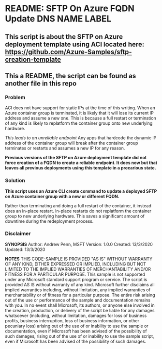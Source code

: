 # README: SFTP On Azure FQDN Update DNS NAME LABEL
## This script is about the SFTP on Azure deployment template using ACI located here: https://github.com/Azure-Samples/sftp-creation-template
## This a README, the script can be found as another file in this repo

### Problem
ACI does not have support for static IPs at the time of this writing. When an Azure container group is terminated,
it is likely that it will lose its current IP address and assume a new one. This is because a full restart or termination of any kind
is likely to replatform the container group onto new underlying hardware.

*This leads to an unreliable endpoint* Any apps that hardcode the dynamic IP address of the container group will break after
the container group terminates or restarts and assumes a new IP for any reason.

**Previous versions of the SFTP on Azure deployment template did not force creation of a FQDN to create a reliable endpoint. It does now
but that leaves all previous deployments using this template in a precarious state.**

### Solution
**This script uses an Azure CLI create command to update a deployed SFTP on Azure container group with a new or different FQDN.**

Rather than terminating and doing a full restart of the container, it instead does an in-place restart. In-place restarts do not replatform
the container group to new underlying hardware. This saves a significant amount of downtime during the redeployment process. 

### Disclaimer

**SYNOPSIS**
Author: Andrew Penn, MSFT
Version: 1.0.0
Created: 13/3/2020
Updated: 13/3/2020
    
**NOTES**
THIS CODE-SAMPLE IS PROVIDED "AS IS" WITHOUT WARRANTY OF ANY KIND, EITHER EXPRESSED 
OR IMPLIED, INCLUDING BUT NOT LIMITED TO THE IMPLIED WARRANTIES OF MERCHANTABILITY AND/OR 
FITNESS FOR A PARTICULAR PURPOSE.
This sample is not supported under any Microsoft standard support program or service. 
The script is provided AS IS without warranty of any kind. Microsoft further disclaims all
implied warranties including, without limitation, any implied warranties of merchantability
or of fitness for a particular purpose. The entire risk arising out of the use or performance
of the sample and documentation remains with you. In no event shall Microsoft, its authors,
or anyone else involved in the creation, production, or delivery of the script be liable for 
any damages whatsoever (including, without limitation, damages for loss of business profits, 
business interruption, loss of business information, or other pecuniary loss) arising out of 
the use of or inability to use the sample or documentation, even if Microsoft has been advised 
of the possibility of such damages, rising out of the use of or inability to use the sample script, 
even if Microsoft has been advised of the possibility of such damages.

